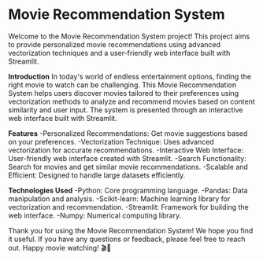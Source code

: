 # Movie Recommendation System

Welcome to the Movie Recommendation System project! This project aims to provide personalized movie recommendations using advanced vectorization techniques and a user-friendly web interface built with Streamlit.

**Introduction**
In today's world of endless entertainment options, finding the right movie to watch can be challenging. This Movie Recommendation System helps users discover movies tailored to their preferences using vectorization methods to analyze and recommend movies based on content similarity and user input. The system is presented through an interactive web interface built with Streamlit.

**Features**
-Personalized Recommendations: Get movie suggestions based on your preferences.
-Vectorization Technique: Uses advanced vectorization for accurate recommendations.
-Interactive Web Interface: User-friendly web interface created with Streamlit.
-Search Functionality: Search for movies and get similar movie recommendations.
-Scalable and Efficient: Designed to handle large datasets efficiently.

**Technologies Used**
-Python: Core programming language.
-Pandas: Data manipulation and analysis.
-Scikit-learn: Machine learning library for vectorization and recommendation.
-Streamlit: Framework for building the web interface.
-Numpy: Numerical computing library.


Thank you for using the Movie Recommendation System! We hope you find it useful. If you have any questions or feedback, please feel free to reach out.
Happy movie watching! 🎬🍿






